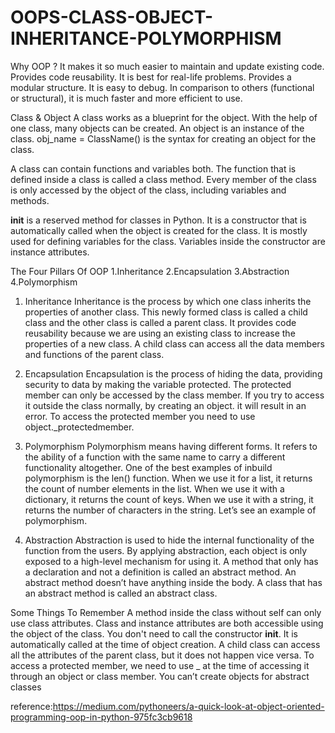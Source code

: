 # OOPS-CLASS-OBJECT-INHERITANCE-POLYMORPHISM


Why OOP ?
It makes it so much easier to maintain and update existing code.
Provides code reusability.
It is best for real-life problems.
Provides a modular structure.
It is easy to debug.
In comparison to others (functional or structural), it is much faster and more efficient to use.

Class & Object
A class works as a blueprint for the object. With the help of one class, many objects can be created. An object is an instance of the class.
obj_name = ClassName() is the syntax for creating an object for the class.

A class can contain functions and variables both. The function that is defined inside a class is called a class method. Every member of the class is only accessed by the object of the class, including variables and methods.

__init__ is a reserved method for classes in Python. It is a constructor that is automatically called when the object is created for the class. It is mostly used for defining variables for the class. Variables inside the constructor are instance attributes.

The Four Pillars Of OOP
1.Inheritance
2.Encapsulation
3.Abstraction
4.Polymorphism


1. Inheritance
Inheritance is the process by which one class inherits the properties of another class. This newly formed class is called a child class and the other class is called a parent class. It provides code reusability because we are using an existing class to increase the properties of a new class. A child class can access all the data members and functions of the parent class.

2. Encapsulation
Encapsulation is the process of hiding the data, providing security to data by making the variable protected. The protected member can only be accessed by the class member. If you try to access it outside the class normally, by creating an object. it will result in an error. To access the protected member you need to use object._protectedmember.

3. Polymorphism
Polymorphism means having different forms. It refers to the ability of a function with the same name to carry a different functionality altogether. One of the best examples of inbuild polymorphism is the len() function. When we use it for a list, it returns the count of number elements in the list. When we use it with a dictionary, it returns the count of keys. When we use it with a string, it returns the number of characters in the string. Let’s see an example of polymorphism.

4. Abstraction
Abstraction is used to hide the internal functionality of the function from the users. By applying abstraction, each object is only exposed to a high-level mechanism for using it. A method that only has a declaration and not a definition is called an abstract method. An abstract method doesn’t have anything inside the body. A class that has an abstract method is called an abstract class.


Some Things To Remember
A method inside the class without self can only use class attributes.
Class and instance attributes are both accessible using the object of the class.
You don't need to call the constructor __init__. It is automatically called at the time of object creation.
A child class can access all the attributes of the parent class, but it does not happen vice versa.
To access a protected member, we need to use _ at the time of accessing it through an object or class member.
You can’t create objects for abstract classes


reference:https://medium.com/pythoneers/a-quick-look-at-object-oriented-programming-oop-in-python-975fc3cb9618
